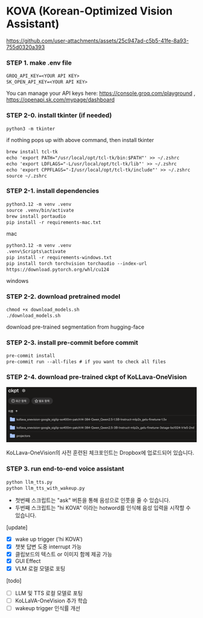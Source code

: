 # KOVA (Korean-Optimized Vision Assistant)

https://github.com/user-attachments/assets/25c947ad-c5b5-41fe-8a93-755d0320a393

### STEP 1. make .env file
```
GROQ_API_KEY=<YOUR API KEY>
SK_OPEN_API_KEY=<YOUR API KEY>
```
You can manage your API keys here: https://console.groq.com/playground , https://openapi.sk.com/mypage/dashboard

### STEP 2-0. install tkinter (if needed)
```shell
python3 -m tkinter
```
if nothing pops up with above command, then install tkinter
```shell
brew install tcl-tk
echo 'export PATH="/usr/local/opt/tcl-tk/bin:$PATH"' >> ~/.zshrc
echo 'export LDFLAGS="-L/usr/local/opt/tcl-tk/lib"' >> ~/.zshrc
echo 'export CPPFLAGS="-I/usr/local/opt/tcl-tk/include"' >> ~/.zshrc
source ~/.zshrc
```

### STEP 2-1. install dependencies
```
python3.12 -m venv .venv
source .venv/bin/activate
brew install portaudio
pip install -r requirements-mac.txt
```
mac
```
python3.12 -m venv .venv
.venv\Scripts\activate
pip install -r requirements-windows.txt
pip install torch torchvision torchaudio --index-url https://download.pytorch.org/whl/cu124
```
windows

### STEP 2-2. download pretrained model
```shell
chmod +x download_models.sh
./download_models.sh
```
download pre-trained segmentation from hugging-face


### STEP 2-3. install pre-commit before commit
```shell
pre-commit install
pre-commit run --all-files # if you want to check all files
```


### STEP 2-4. download pre-trained ckpt of KoLLava-OneVision
![Dropbox](assets/dropbox.png)

KoLLava-OneVision의 사전 훈련된 체크포인트는 Dropbox에 업로드되어 있습니다.


### STEP 3. run end-to-end voice assistant
```shell
python llm_tts.py
python llm_tts_with_wakeup.py
```

- 첫번째 스크립트는 "ask" 버튼을 통해 음성으로 인풋을 줄 수 있습니다.
- 두번째 스크립트는 "hi KOVA" 이라는 hotword를 인식해 음성 입력을 시작할 수 있습니다.

[update]

- [x] wake up trigger ('hi KOVA')
- [x] 챗봇 답변 도중 interrupt 가능
- [x] 클립보드의 텍스트 or 이미지 함께 제공 가능
- [x] GUI Effect
- [x] VLM 로컬 모델로 포팅

[todo]

- [ ] LLM 및 TTS 로컬 모델로 포팅
- [ ] KoLLaVA-OneVision 추가 학습
- [ ] wakeup trigger 인식률 개선
